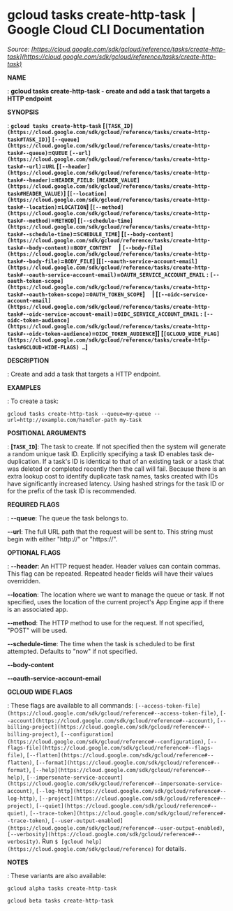 # gcloud tasks create-http-task  |  Google Cloud CLI Documentation

*Source: [https://cloud.google.com/sdk/gcloud/reference/tasks/create-http-task](https://cloud.google.com/sdk/gcloud/reference/tasks/create-http-task)*

**NAME**

: **gcloud tasks create-http-task - create and add a task that targets a HTTP endpoint**

**SYNOPSIS**

: **`gcloud tasks create-http-task` [`[TASK_ID](https://cloud.google.com/sdk/gcloud/reference/tasks/create-http-task#TASK_ID)`] `[--queue](https://cloud.google.com/sdk/gcloud/reference/tasks/create-http-task#--queue)`=`QUEUE` `[--url](https://cloud.google.com/sdk/gcloud/reference/tasks/create-http-task#--url)`=`URL` [`[--header](https://cloud.google.com/sdk/gcloud/reference/tasks/create-http-task#--header)`=`HEADER_FIELD`: `[HEADER_VALUE](https://cloud.google.com/sdk/gcloud/reference/tasks/create-http-task#HEADER_VALUE)`] [`[--location](https://cloud.google.com/sdk/gcloud/reference/tasks/create-http-task#--location)`=`LOCATION`] [`[--method](https://cloud.google.com/sdk/gcloud/reference/tasks/create-http-task#--method)`=`METHOD`] [`[--schedule-time](https://cloud.google.com/sdk/gcloud/reference/tasks/create-http-task#--schedule-time)`=`SCHEDULE_TIME`] [`[--body-content](https://cloud.google.com/sdk/gcloud/reference/tasks/create-http-task#--body-content)`=`BODY_CONTENT`     | `[--body-file](https://cloud.google.com/sdk/gcloud/reference/tasks/create-http-task#--body-file)`=`BODY_FILE`] [[`[--oauth-service-account-email](https://cloud.google.com/sdk/gcloud/reference/tasks/create-http-task#--oauth-service-account-email)`=`OAUTH_SERVICE_ACCOUNT_EMAIL` : `[--oauth-token-scope](https://cloud.google.com/sdk/gcloud/reference/tasks/create-http-task#--oauth-token-scope)`=`OAUTH_TOKEN_SCOPE`]     | [`[--oidc-service-account-email](https://cloud.google.com/sdk/gcloud/reference/tasks/create-http-task#--oidc-service-account-email)`=`OIDC_SERVICE_ACCOUNT_EMAIL` : `[--oidc-token-audience](https://cloud.google.com/sdk/gcloud/reference/tasks/create-http-task#--oidc-token-audience)`=`OIDC_TOKEN_AUDIENCE`]] [`[GCLOUD_WIDE_FLAG](https://cloud.google.com/sdk/gcloud/reference/tasks/create-http-task#GCLOUD-WIDE-FLAGS) …`]**

**DESCRIPTION**

: Create and add a task that targets a HTTP endpoint.

**EXAMPLES**

: To create a task:

```
gcloud tasks create-http-task --queue=my-queue --url=http://example.com/handler-path my-task
```

**POSITIONAL ARGUMENTS**

: **[`TASK_ID`]**:
The task to create.
If not specified then the system will generate a random unique task ID.
Explicitly specifying a task ID enables task de-duplication. If a task's ID is
identical to that of an existing task or a task that was deleted or completed
recently then the call will fail.
Because there is an extra lookup cost to identify duplicate task names, tasks
created with IDs have significantly increased latency. Using hashed strings for
the task ID or for the prefix of the task ID is recommended.

**REQUIRED FLAGS**

: **--queue**:
The queue the task belongs to.

**--url**:
The full URL path that the request will be sent to. This string must begin with
either "http://" or "https://".

**OPTIONAL FLAGS**

: **--header**:
An HTTP request header. Header values can contain commas. This flag can be
repeated. Repeated header fields will have their values overridden.

**--location**:
The location where we want to manage the queue or task. If not specified, uses
the location of the current project's App Engine app if there is an associated
app.

**--method**:
The HTTP method to use for the request. If not specified, "POST" will be used.

**--schedule-time**:
The time when the task is scheduled to be first attempted. Defaults to "now" if
not specified.

**--body-content**

**--oauth-service-account-email**

**GCLOUD WIDE FLAGS**

: These flags are available to all commands: `[--access-token-file](https://cloud.google.com/sdk/gcloud/reference#--access-token-file)`,
`[--account](https://cloud.google.com/sdk/gcloud/reference#--account)`, `[--billing-project](https://cloud.google.com/sdk/gcloud/reference#--billing-project)`,
`[--configuration](https://cloud.google.com/sdk/gcloud/reference#--configuration)`,
`[--flags-file](https://cloud.google.com/sdk/gcloud/reference#--flags-file)`,
`[--flatten](https://cloud.google.com/sdk/gcloud/reference#--flatten)`, `[--format](https://cloud.google.com/sdk/gcloud/reference#--format)`, `[--help](https://cloud.google.com/sdk/gcloud/reference#--help)`, `[--impersonate-service-account](https://cloud.google.com/sdk/gcloud/reference#--impersonate-service-account)`,
`[--log-http](https://cloud.google.com/sdk/gcloud/reference#--log-http)`,
`[--project](https://cloud.google.com/sdk/gcloud/reference#--project)`, `[--quiet](https://cloud.google.com/sdk/gcloud/reference#--quiet)`, `[--trace-token](https://cloud.google.com/sdk/gcloud/reference#--trace-token)`, `[--user-output-enabled](https://cloud.google.com/sdk/gcloud/reference#--user-output-enabled)`,
`[--verbosity](https://cloud.google.com/sdk/gcloud/reference#--verbosity)`.
Run `$ [gcloud help](https://cloud.google.com/sdk/gcloud/reference)` for details.

**NOTES**

: These variants are also available:

```
gcloud alpha tasks create-http-task
```

```
gcloud beta tasks create-http-task
```